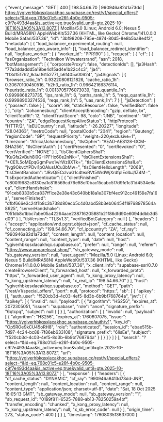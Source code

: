 {
  "event_message": "GET | 400 | 198.54.66.70 | 990946a82d1a73dd | https://ygiverhbkqsxlacakhqc.supabase.co/rest/v1/special_offers?select=*&id=eq.768c01c5-e26f-4b0c-9505-c9f7e493d4aa&is_active=eq.true&valid_until=gte.2025-10-18T16%3A05%3A13.807Z | Mozilla/5.0 (Linux; Android 6.0; Nexus 5 Build/MRA58N) AppleWebKit/537.36 (KHTML, like Gecko) Chrome/141.0.0.0 Mobile Safari/537.36",
  "id": "3bf98208-795e-4874-80d5-8e8b5ba8e4f2",
  "metadata": [
    {
      "load_balancer_experimental_routing": null,
      "load_balancer_geo_aware_info": [],
      "load_balancer_redirect_identifier": null,
      "logflare_worker": [
        {
          "worker_id": "PPR190"
        }
      ],
      "request": [
        {
          "cf": [
            {
              "asOrganization": "Technikon Witwatersrand",
              "asn": 2018,
              "botManagement": [
                {
                  "corporateProxy": false,
                  "detectionIds": [],
                  "ja3Hash": "77a3ddaddd5a19be4d15ad4e1b22c4c3",
                  "ja4": "t13d1517h2_8daaf6152771_b6f405a00624",
                  "ja4Signals": [
                    {
                      "browser_ratio_1h": 0.93220806121826,
                      "cache_ratio_1h": 0.30670100450516,
                      "h2h3_ratio_1h": 0.96642166376114,
                      "heuristic_ratio_1h": 0.0013705776073039,
                      "ips_quantile_1h": 0.9999868273735,
                      "ips_rank_1h": 6,
                      "paths_rank_1h": 5,
                      "reqs_quantile_1h": 0.99998903274536,
                      "reqs_rank_1h": 5,
                      "uas_rank_1h": 7
                    }
                  ],
                  "jsDetection": [
                    {
                      "passed": false
                    }
                  ],
                  "score": 98,
                  "staticResource": false,
                  "verifiedBot": false
                }
              ],
              "city": "Johannesburg",
              "clientAcceptEncoding": "gzip, deflate, br",
              "clientTcpRtt": 12,
              "clientTrustScore": 98,
              "colo": "JNB",
              "continent": "AF",
              "country": "ZA",
              "edgeRequestKeepAliveStatus": 1,
              "httpProtocol": "HTTP/2",
              "isEUCountry": null,
              "latitude": "-26.20227",
              "longitude": "28.04363",
              "metroCode": null,
              "postalCode": "2041",
              "region": "Gauteng",
              "regionCode": "GP",
              "requestPriority": "weight=220;exclusive=1",
              "timezone": "Africa/Johannesburg",
              "tlsCipher": "AEAD-AES128-GCM-SHA256",
              "tlsClientAuth": [
                {
                  "certPresented": "0",
                  "certRevoked": "0",
                  "certVerified": "NONE"
                }
              ],
              "tlsClientCiphersSha1": "KuGfs2vBuh8l0G+IPFHc60e2nNk=",
              "tlsClientExtensionsSha1": "+CE1L5oMEpqGgmFwx1v/rWz8XTk=",
              "tlsClientExtensionsSha1Le": "jvg9OkvcYPDvl1pOAlusUCu3bMw=",
              "tlsClientHelloLength": "2068",
              "tlsClientRandom": "JRvQiECclvuG1c4texRVt5WrdWjXrdfplEoIbJ/lZ4M=",
              "tlsExportedAuthenticator": [
                {
                  "clientFinished": "c800f9682c8130ea1c816569cd76e98cf0bac15cabc5f7d9fe1c31d4534e6aea",
                  "clientHandshake": "91ceb8333b5ca837ff1ce2e38e43c640bb18a1e307bf4ec912cc49159e7fa16a",
                  "serverFinished": "dfbf666e3c24f1b8c3b738d80ecb5c4d0abd58b3eb06454f19768978564a8625",
                  "serverHandshake": "051db8c1bbc7abe05a42264aae238716205881b21f86dfd90e6094ddbb3d5d09"
                }
              ],
              "tlsVersion": "TLSv1.3",
              "verifiedBotCategory": null
            }
          ],
          "headers": [
            {
              "accept": "application/vnd.pgrst.object+json",
              "cf_cache_status": null,
              "cf_connecting_ip": "198.54.66.70",
              "cf_ipcountry": "ZA",
              "cf_ray": "990946a82d1a73dd",
              "content_length": null,
              "content_location": null,
              "content_range": null,
              "content_type": null,
              "date": null,
              "host": "ygiverhbkqsxlacakhqc.supabase.co",
              "prefer": null,
              "range": null,
              "referer": "https://www.apparelcast.shop/",
              "sb_gateway_mode": null,
              "sb_gateway_version": null,
              "user_agent": "Mozilla/5.0 (Linux; Android 6.0; Nexus 5 Build/MRA58N) AppleWebKit/537.36 (KHTML, like Gecko) Chrome/141.0.0.0 Mobile Safari/537.36",
              "x_client_info": "supabase-ssr/0.7.0 createBrowserClient",
              "x_forwarded_host": null,
              "x_forwarded_proto": "https",
              "x_forwarded_user_agent": null,
              "x_kong_proxy_latency": null,
              "x_kong_upstream_latency": null,
              "x_real_ip": "198.54.66.70"
            }
          ],
          "host": "ygiverhbkqsxlacakhqc.supabase.co",
          "method": "GET",
          "path": "/rest/v1/special_offers",
          "port": null,
          "protocol": "https:",
          "sb": [
            {
              "apikey": [],
              "auth_user": "f520cb3d-4c03-4ef5-8d3b-6b9bf768764a",
              "jwt": [
                {
                  "apikey": [
                    {
                      "invalid": null,
                      "payload": [
                        {
                          "algorithm": "HS256",
                          "expires_at": 2072305051,
                          "issuer": "supabase",
                          "role": "anon",
                          "signature_prefix": "6qtcpq",
                          "subject": null
                        }
                      ]
                    }
                  ],
                  "authorization": [
                    {
                      "invalid": null,
                      "payload": [
                        {
                          "algorithm": "HS256",
                          "expires_at": 1760807075,
                          "issuer": "https://ygiverhbkqsxlacakhqc.supabase.co/auth/v1",
                          "key_id": "Op5ROe9kCU45oRH8",
                          "role": "authenticated",
                          "session_id": "ebae515b-7d97-4c24-bc88-7f86eb633108",
                          "signature_prefix": "6IisEe",
                          "subject": "f520cb3d-4c03-4ef5-8d3b-6b9bf768764a"
                        }
                      ]
                    }
                  ]
                }
              ]
            }
          ],
          "search": "?select=*&id=eq.768c01c5-e26f-4b0c-9505-c9f7e493d4aa&is_active=eq.true&valid_until=gte.2025-10-18T16%3A05%3A13.807Z",
          "url": "https://ygiverhbkqsxlacakhqc.supabase.co/rest/v1/special_offers?select=*&id=eq.768c01c5-e26f-4b0c-9505-c9f7e493d4aa&is_active=eq.true&valid_until=gte.2025-10-18T16%3A05%3A13.807Z"
        }
      ],
      "response": [
        {
          "headers": [
            {
              "cf_cache_status": "DYNAMIC",
              "cf_ray": "990946a8413d73dd-JNB",
              "content_length": null,
              "content_location": null,
              "content_range": null,
              "content_type": "application/json; charset=utf-8",
              "date": "Sat, 18 Oct 2025 16:05:13 GMT",
              "sb_gateway_mode": null,
              "sb_gateway_version": "1",
              "sb_request_id": "0199f811-6525-7888-ab13-78250259a4bf",
              "transfer_encoding": "chunked",
              "x_kong_proxy_latency": null,
              "x_kong_upstream_latency": null,
              "x_sb_error_code": null
            }
          ],
          "origin_time": 273,
          "status_code": 400
        }
      ]
    }
  ],
  "timestamp": 1760803513637000
}